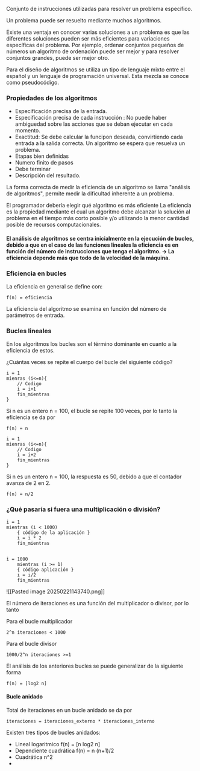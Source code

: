 Conjunto de instrucciones utilizadas para resolver un problema específico.

Un problema puede ser resuelto mediante muchos algoritmos. 

Existe una ventaja en conocer varias soluciones a un problema es que las diferentes soluciones pueden ser más eficientes para variaciones específicas del problema. Por ejemplo, ordenar conjuntos pequeños de números un algoritmo de ordenación puede ser mejor y para resolver conjuntos grandes, puede ser mejor otro.

Para el diseño de algoritmos se utiliza un tipo de lenguaje mixto entre el español y un lenguaje de programación universal. Esta mezcla se conoce como pseudocódigo.


### Propiedades de los algoritmos

- Especificación precisa de la entrada.
- Especificación precisa de cada instrucción : No puede haber ambiguedad sobre las acciones que se deban ejecutar en cada momento.
- Exactitud: Se debe calcular la funcipon deseada, convirtiendo cada entrada a la salida correcta. Un algoritmo se espera que resuelva un problema.
- Etapas bien definidas
- Numero finito de pasos
- Debe terminar
- Descripción del resultado.


La forma correcta de medir la eficiencia de un algoritmo se llama "análisis de algoritmos", permite medir la dificultad inherente a un problema.


El programador debería elegir qué algoritmo es más eficiente
La eficiencia es la propiedad mediante el cual un algoritmo debe alcanzar la solución al problema en el tiempo más corto posible y/o utilizando la menor cantidad posible de recursos computacionales.

#### El análisis de algoritmos se centra inicialmente en la ejecución de bucles, debido a que en el caso de las funciones lineales la eficiencia es en función del número de instrucciones que tenga el algoritmo. -> La eficiencia depende más que todo de la velocidad de la máquina.


### Eficiencia en bucles

La eficiencia en general se define con:

```
f(n) = eficiencia 

```

La eficiencia del algoritmo se examina en función del número de parámetros de entrada.


### Bucles lineales

En los algoritmos los bucles son el término dominante  en cuanto a la eficiencia de estos.

¿Cuántas veces se repite el cuerpo del bucle del siguiente código?

```
i = 1
mienras (i<=n){
	// Codigo
	i = i+1
	fin_mientras
}
```

Si n es un entero n = 100, el bucle se repite 100 veces, por lo tanto la eficiencia se da por

```
f(n) = n

```


```
i = 1
mienras (i<=n){
	// Codigo
	i = i+2
	fin_mientras
}
```

Si n es un entero n = 100, la respuesta es 50, debido a que el contador avanza de 2 en 2.

```
f(n) = n/2

```


### ¿Qué pasaría si fuera una multiplicación o división?

```
i = 1
mientras (i < 1000)
	{ código de la aplicación }
	i = i * 2
	fin_mientras

```

```

i = 1000
	mientras (i >= 1)
	{ código aplicación }
	i = i/2
	fin_mientras
```


![[Pasted image 20250221143740.png]]

El número de iteraciones es una función del multiplicador o divisor, por lo tanto

Para el bucle multiplicador 
```
2^n iteraciones < 1000
```

Para el bucle divisor 
```
1000/2^n iteraciones >=1
```

El análisis de los anteriores bucles se puede generalizar de la siguiente forma

```
f(n) = [log2 n]
```



#### Bucle anidado
Total de iteraciones en un bucle anidado se da por

```
iteraciones = iteraciones_externo * iteraciones_interno
```


Existen tres tipos de bucles anidados:

- Lineal logaritmico f(n) = [n log2 n]
- Dependiente cuadrática f(n) = n (n+1)/2
- Cuadrática n^2
- 